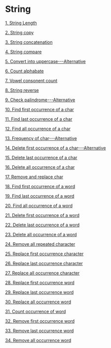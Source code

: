 
# String

[1. String Length](1_strig_length.cpp)

[2. String copy](2_string_copy.cpp)

[3. String concatenation](3_strinf_concatenation.cpp)

[4. String compare](4_string_compare.cpp)

[5. Convert into uppercase](5_convert_into_uppercase.cpp)[---Alternative](5_alternative.cpp)

[6. Count alphabate](6_count_alphabate.cpp)

[7. Vowel consonent count](7_vowel_consonent_count.cpp)

[8. String reverse](8_string_reverse.cpp)

[9. Check palindrome](9_check_palindrome.cpp)[---Alternative](9_alternative.cpp)

[10. Find first occurrence of a char](10_find_first_occurance.cpp)

[11. Find last occurrence of a char](11_find_last_occurance.cpp)

[12. Find all occurrence of a char](12_find_all_occurance.cpp)

[13. Frequency of char](13_frequency_of_char.cpp)[---Alternative](13_alternative.cpp)

[14. Delete first occurrence of a char](14_delete_first_occur.cpp)[---Alternative](14_alternative.cpp)

[15. Delete last occurrence of a char](15_delete_last_occurance.cpp)

[16. Delete all occurrence of a char](16_delete_all_occurance.cpp)

[17. Remove and replace char](17_remove_and_replace.cpp)

[18. Find first occurrence of a word](18_first_occurance_of_word.cpp)

[19. Find last occurrence of a word](19_find_last_occur_of_word.cpp)

[20. Find all occurrence of a word](20_find_all_occur_word.cpp)

[21. Delete first occurrence of a word](21_delete_first_occur_word.cpp)

[22. Delete last occurrence of a word](22_delete_last_occur_word.cpp)

[23. Delete all occurrence of a word](23_delet_all_occur_word.cpp)

[24. Remove all repeated character](324_removeAllRepeatedChar.cpp)

[25. Replace first occurrence character](325_replaceFirstOccur.cpp)

[26. Replace last occurrence character ](326_replaceLastOccur.cpp)

[27. Replace all occurrence character](327_replaceAllOccur.cpp)

[28. Replace first occurrence word ](328_firstOccurWord.cpp)

[29. Replace last occurrence word](329_lastOccurWord.cpp)

[30. Replace all occurrence word](330_allOccurWord.cpp)

[31. Count occurrence of word](331_countOccurWord.cpp)

[32. Remove first occurrence word](332_removeFIrstOccurWord.cpp)

[33. Remove last occurrence word](333_removeLastOcuurWord.cpp)

[34. Remove all occurrence word](334_removeAllOccurWord.cpp)

